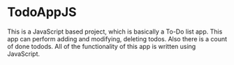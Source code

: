 # TodoAppJS
This is a JavaScript based project, which is basically a To-Do list app. This app can perform adding and modifying, deleting todos. Also there is a count of done todods. All of the functionality of this app is written using JavaScript.
